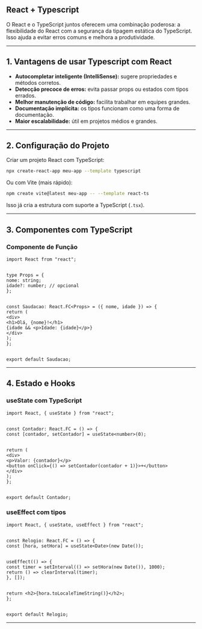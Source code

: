 ## React + Typescript

O React e o TypeScript juntos oferecem uma combinação poderosa: a flexibilidade do React com a segurança da tipagem estática do TypeScript. Isso ajuda a evitar erros comuns e melhora a produtividade.

---

## 1. Vantagens de usar Typescript com React 

- **Autocompletar inteligente (IntelliSense):** sugere propriedades e métodos corretos.
- **Detecção precoce de erros:** evita passar props ou estados com tipos errados.
- **Melhor manutenção de código:** facilita trabalhar em equipes grandes.
- **Documentação implícita:** os tipos funcionam como uma forma de documentação.
- **Maior escalabilidade:** útil em projetos médios e grandes.


---


## 2. Configuração do Projeto


Criar um projeto React com TypeScript:
```bash
npx create-react-app meu-app --template typescript
```


Ou com Vite (mais rápido):
```bash
npm create vite@latest meu-app -- --template react-ts
```


Isso já cria a estrutura com suporte a TypeScript (`.tsx`).


---


## 3. Componentes com TypeScript


### Componente de Função
```tsx
import React from "react";


type Props = {
nome: string;
idade?: number; // opcional
};


const Saudacao: React.FC<Props> = ({ nome, idade }) => {
return (
<div>
<h1>Olá, {nome}!</h1>
{idade && <p>Idade: {idade}</p>}
</div>
);
};


export default Saudacao;
```


---


## 4. Estado e Hooks


### useState com TypeScript
```tsx
import React, { useState } from "react";


const Contador: React.FC = () => {
const [contador, setContador] = useState<number>(0);


return (
<div>
<p>Valor: {contador}</p>
<button onClick={() => setContador(contador + 1)}>+</button>
</div>
);
};


export default Contador;
```


### useEffect com tipos
```tsx
import React, { useState, useEffect } from "react";


const Relogio: React.FC = () => {
const [hora, setHora] = useState<Date>(new Date());


useEffect(() => {
const timer = setInterval(() => setHora(new Date()), 1000);
return () => clearInterval(timer);
}, []);


return <h2>{hora.toLocaleTimeString()}</h2>;
};


export default Relogio;
```


---